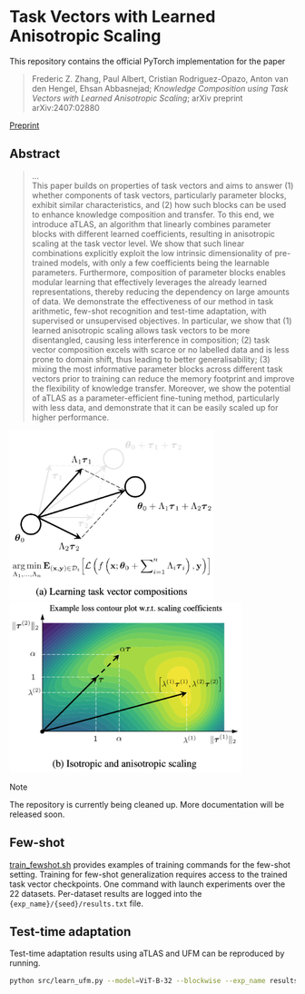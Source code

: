 # Task Vectors with Learned Anisotropic Scaling

This repository contains the official PyTorch implementation for the paper
> Frederic Z. Zhang, Paul Albert, Cristian Rodriguez-Opazo, Anton van den Hengel, Ehsan Abbasnejad;
_Knowledge Composition using Task Vectors with Learned Anisotropic Scaling_;
arXiv preprint arXiv:2407:02880

<a href="http://arxiv.org/abs/2407.02880">Preprint</a>

## Abstract
> ...<br/>This paper builds on properties of task vectors and aims to answer (1) whether components of task vectors, particularly parameter blocks, exhibit similar characteristics, and (2) how such blocks can be used to enhance knowledge composition and transfer. To this end, we introduce aTLAS, an algorithm that linearly combines parameter blocks with different learned coefficients, resulting in anisotropic scaling at the task vector level. We show that such linear combinations explicitly exploit the low intrinsic dimensionality of pre-trained models, with only a few coefficients being the learnable parameters. Furthermore, composition of parameter blocks enables modular learning that effectively leverages the already learned representations, thereby reducing the dependency on large amounts of data. We demonstrate the effectiveness of our method in task arithmetic, few-shot recognition and test-time adaptation, with supervised or unsupervised objectives. In particular, we show that (1) learned anisotropic scaling allows task vectors to be more disentangled, causing less interference in composition; (2) task vector composition excels with scarce or no labelled data and is less prone to domain shift, thus leading to better generalisability; (3) mixing the most informative parameter blocks across different task vectors prior to training can reduce the memory footprint and improve the flexibility of knowledge transfer. Moreover, we show the potential of aTLAS as a parameter-efficient fine-tuning method, particularly with less data, and demonstrate that it can be easily scaled up for higher performance.

<img src="./assets/teaser_a.png" height="300">&nbsp;&nbsp;<img src="./assets/teaser_b.png" height="300">

> [!NOTE]
> The repository is currently being cleaned up. More documentation will be released soon.

## Few-shot
[train_fewshot.sh](train_fewshot.sh) provides examples of training commands for the few-shot setting.
Training for few-shot generalization requires access to the trained task vector checkpoints.
One command with launch experiments over the 22 datasets.
Per-dataset results are logged into the `{exp_name}/{seed}/results.txt` file.

## Test-time adaptation
Test-time adaptation results using aTLAS and UFM can be reproduced by running.

```sh
python src/learn_ufm.py --model=ViT-B-32 --blockwise --exp_name results/ViT-B-32_aTLAS/testime/ 
```
